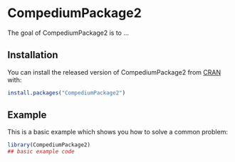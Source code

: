 
# CompediumPackage2

<!-- badges: start -->
<!-- badges: end -->

The goal of CompediumPackage2 is to ...

## Installation

You can install the released version of CompediumPackage2 from [CRAN](https://CRAN.R-project.org) with:

``` r
install.packages("CompediumPackage2")
```

## Example

This is a basic example which shows you how to solve a common problem:

``` r
library(CompediumPackage2)
## basic example code
```

